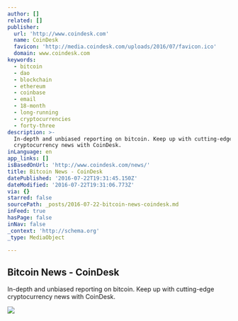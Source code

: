 ```yaml
---
author: []
related: []
publisher:
  url: 'http://www.coindesk.com'
  name: CoinDesk
  favicon: 'http://media.coindesk.com/uploads/2016/07/favicon.ico'
  domain: www.coindesk.com
keywords:
  - bitcoin
  - dao
  - blockchain
  - ethereum
  - coinbase
  - email
  - 18-month
  - long-running
  - cryptocurrencies
  - forty-three
description: >-
  In-depth and unbiased reporting on bitcoin. Keep up with cutting-edge
  cryptocurrency news with CoinDesk.
inLanguage: en
app_links: []
isBasedOnUrl: 'http://www.coindesk.com/news/'
title: Bitcoin News - CoinDesk
datePublished: '2016-07-22T19:31:45.150Z'
dateModified: '2016-07-22T19:31:06.773Z'
via: {}
starred: false
sourcePath: _posts/2016-07-22-bitcoin-news-coindesk.md
inFeed: true
hasPage: false
inNav: false
_context: 'http://schema.org'
_type: MediaObject

---
```

<article style=""><h1>Bitcoin News - CoinDesk</h1><p>In-depth and unbiased reporting on bitcoin. Keep up with cutting-edge cryptocurrency news with CoinDesk.</p><img src="http://media.coindesk.com/2014/07/coindesk-logo.png" /></article>